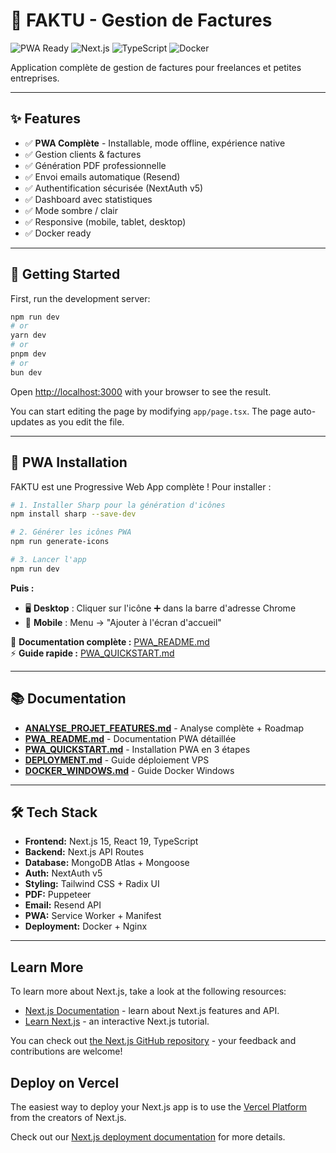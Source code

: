 # 📱 FAKTU - Gestion de Factures

![PWA Ready](https://img.shields.io/badge/PWA-Ready-blue?style=flat-square&logo=pwa)
![Next.js](https://img.shields.io/badge/Next.js-15.5.6-black?style=flat-square&logo=next.js)
![TypeScript](https://img.shields.io/badge/TypeScript-5-blue?style=flat-square&logo=typescript)
![Docker](https://img.shields.io/badge/Docker-Ready-blue?style=flat-square&logo=docker)

Application complète de gestion de factures pour freelances et petites entreprises.

---

## ✨ Features

- ✅ **PWA Complète** - Installable, mode offline, expérience native
- ✅ Gestion clients & factures
- ✅ Génération PDF professionnelle
- ✅ Envoi emails automatique (Resend)
- ✅ Authentification sécurisée (NextAuth v5)
- ✅ Dashboard avec statistiques
- ✅ Mode sombre / clair
- ✅ Responsive (mobile, tablet, desktop)
- ✅ Docker ready

---

## 🚀 Getting Started

First, run the development server:

```bash
npm run dev
# or
yarn dev
# or
pnpm dev
# or
bun dev
```

Open [http://localhost:3000](http://localhost:3000) with your browser to see the result.

You can start editing the page by modifying `app/page.tsx`. The page auto-updates as you edit the file.

---

## 📱 PWA Installation

FAKTU est une Progressive Web App complète ! Pour installer :

```bash
# 1. Installer Sharp pour la génération d'icônes
npm install sharp --save-dev

# 2. Générer les icônes PWA
npm run generate-icons

# 3. Lancer l'app
npm run dev
```

**Puis :**
- 🖥️ **Desktop** : Cliquer sur l'icône ➕ dans la barre d'adresse Chrome
- 📱 **Mobile** : Menu → "Ajouter à l'écran d'accueil"

📖 **Documentation complète :** [PWA_README.md](./PWA_README.md)  
⚡ **Guide rapide :** [PWA_QUICKSTART.md](./PWA_QUICKSTART.md)

---

## 📚 Documentation

- **[ANALYSE_PROJET_FEATURES.md](./ANALYSE_PROJET_FEATURES.md)** - Analyse complète + Roadmap
- **[PWA_README.md](./PWA_README.md)** - Documentation PWA détaillée
- **[PWA_QUICKSTART.md](./PWA_QUICKSTART.md)** - Installation PWA en 3 étapes
- **[DEPLOYMENT.md](./DEPLOYMENT.md)** - Guide déploiement VPS
- **[DOCKER_WINDOWS.md](./DOCKER_WINDOWS.md)** - Guide Docker Windows

---

## 🛠️ Tech Stack

- **Frontend:** Next.js 15, React 19, TypeScript
- **Backend:** Next.js API Routes
- **Database:** MongoDB Atlas + Mongoose
- **Auth:** NextAuth v5
- **Styling:** Tailwind CSS + Radix UI
- **PDF:** Puppeteer
- **Email:** Resend API
- **PWA:** Service Worker + Manifest
- **Deployment:** Docker + Nginx

---

## Learn More

To learn more about Next.js, take a look at the following resources:

- [Next.js Documentation](https://nextjs.org/docs) - learn about Next.js features and API.
- [Learn Next.js](https://nextjs.org/learn) - an interactive Next.js tutorial.

You can check out [the Next.js GitHub repository](https://github.com/vercel/next.js) - your feedback and contributions are welcome!

## Deploy on Vercel

The easiest way to deploy your Next.js app is to use the [Vercel Platform](https://vercel.com/new?utm_medium=default-template&filter=next.js&utm_source=create-next-app&utm_campaign=create-next-app-readme) from the creators of Next.js.

Check out our [Next.js deployment documentation](https://nextjs.org/docs/app/building-your-application/deploying) for more details.
